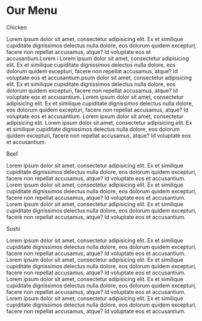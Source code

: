 <!doctype html >
<html lang="en">
<head>
	<meta charset="utf-8">
	<meta name="viewport" content="width=device-width, initial-scale=1">
	<title>Assiggnment Solution for Module 2</title>
	<link rel="stylesheet" href='styles.css'>
</head>
<body>
	<h1>Our Menu</h1>
	<div class="row">
		<div class="col-dtp-4 col-tbl-6 col-mob-12">
			<section>
				<p class="title" id="s1">Chicken</p>
				<p class="content">Lorem ipsum dolor sit amet, consectetur adipisicing elit. Ex et similique cupiditate dignissimos delectus nulla dolore, eos dolorum quidem excepturi, facere non repellat accusamus, atque? Id voluptate eos et accusantium.Lorem i Lorem ipsum dolor sit amet, consectetur adipisicing elit. Ex et similique cupiditate dignissimos delectus nulla dolore, eos dolorum quidem excepturi, facere non repellat accusamus, atque? Id voluptate eos et accusantium.psum dolor sit amet, consectetur adipisicing elit. Ex et similique cupiditate dignissimos delectus nulla dolore, eos dolorum quidem excepturi, facere non repellat accusamus, atque? Id voluptate eos et accusantium. Lorem ipsum dolor sit amet, consectetur adipisicing elit. Ex et similique cupiditate dignissimos delectus nulla dolore, eos dolorum quidem excepturi, facere non repellat accusamus, atque? Id voluptate eos et accusantium. Lorem ipsum dolor sit amet, consectetur adipisicing elit. Lorem ipsum dolor sit amet, consectetur adipisicing elit. Ex et similique cupiditate dignissimos delectus nulla dolore, eos dolorum quidem excepturi, facere non repellat accusamus, atque? Id voluptate eos et accusantium.
				</p>
			</section>
		</div>
		<div class="col-dtp-4 col-tbl-6 col-mob-12">
			<section>
				<p class="title" id="s2">Beef</p>
				<p class="content">Lorem ipsum dolor sit amet, consectetur adipisicing elit. Ex et similique cupiditate dignissimos delectus nulla dolore, eos dolorum quidem excepturi, facere non repellat accusamus, atque? Id voluptate eos et accusantium. Lorem ipsum dolor sit amet, consectetur adipisicing elit. Ex et similique cupiditate dignissimos delectus nulla dolore, eos dolorum quidem excepturi, facere non repellat accusamus, atque? Id voluptate eos et accusantium. Lorem ipsum dolor sit amet, consectetur adipisicing elit. Ex et similique cupiditate dignissimos delectus nulla dolore, eos dolorum quidem excepturi, facere non repellat accusamus, atque? Id voluptate eos et accusantium.
				</p>
			</section>
		</div>
		<div class="col-dtp-4 col-tbl-12 col-mob-12">
			<section>
				<p class="title" id="s3">Sushi</p>
				<p class="content">Lorem ipsum dolor sit amet, consectetur adipisicing elit. Ex et similique cupiditate dignissimos delectus nulla dolore, eos dolorum quidem excepturi, facere non repellat accusamus, atque? Id voluptate eos et accusantium. Lorem ipsum dolor sit amet, consectetur adipisicing elit. Ex et similique cupiditate dignissimos delectus nulla dolore, eos dolorum quidem excepturi, facere non repellat accusamus, atque? Id voluptate eos et accusantium. Lorem ipsum dolor sit amet, consectetur adipisicing elit. Ex et similique cupiditate dignissimos delectus nulla dolore, eos dolorum quidem excepturi, facere non repellat accusamus, atque? Id voluptate eos et accusantium. Lorem ipsum dolor sit amet, consectetur adipisicing elit. Ex et similique cupiditate dignissimos delectus nulla dolore, eos dolorum quidem excepturi, facere non repellat accusamus, atque? Id voluptate eos et accusantium.
				</p>
			</section>
		</div>
	</div>
</body>
</html>
